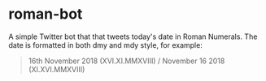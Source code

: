 # roman-bot
A simple Twitter bot that that tweets today's date in Roman Numerals. The date is formatted in both dmy and mdy style, for example:

> 16th November 2018 (XVI.XI.MMXVIII) / November 16 2018 (XI.XVI.MMXVIII)
